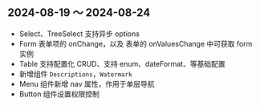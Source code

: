 ## 2024-08-19 ～ 2024-08-24

- Select、TreeSelect 支持异步 options
- Form 表单项的 onChange，以及 表单的 onValuesChange 中可获取 form 实例
- Table 支持配置化 CRUD、支持 enum、dateFormat、等基础配置
- 新增组件 `Descriptions`，`Watermark`
- Menu 组件新增 nav 属性，作用于单层导航
- Button 组件设置权限控制
